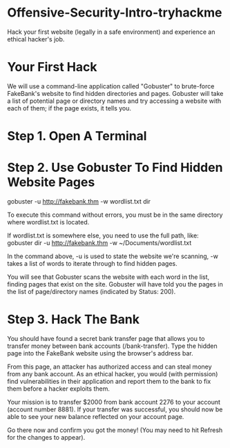 # Offensive-Security-Intro-tryhackme
Hack your first website (legally in a safe environment) and experience an ethical hacker's job.

# Your First Hack
We will use a command-line application called "Gobuster" to brute-force FakeBank's website to find hidden directories and pages. Gobuster will take a list of potential page or directory names and try accessing a website with each of them; if the page exists, it tells you.

# Step 1. Open A Terminal

# Step 2. Use Gobuster To Find Hidden Website Pages
gobuster -u http://fakebank.thm -w wordlist.txt dir

To execute this command without errors, you must be in the same directory where wordlist.txt is located.

If wordlist.txt is somewhere else, you need to use the full path, like: gobuster dir -u http://fakebank.thm -w ~/Documents/wordlist.txt

In the command above, -u is used to state the website we're scanning, -w takes a list of words to iterate through to find hidden pages.

You will see that Gobuster scans the website with each word in the list, finding pages that exist on the site. Gobuster will have told you the pages in the list of page/directory names (indicated by Status: 200).

# Step 3. Hack The Bank
You should have found a secret bank transfer page that allows you to transfer money between bank accounts (/bank-transfer). Type the hidden page into the FakeBank website using the browser's address bar.

From this page, an attacker has authorized access and can steal money from any bank account. As an ethical hacker, you would (with permission) find vulnerabilities in their application and report them to the bank to fix them before a hacker exploits them.

Your mission is to transfer $2000 from bank account 2276 to your account (account number 8881). If your transfer was successful, you should now be able to see your new balance reflected on your account page.

Go there now and confirm you got the money! (You may need to hit Refresh for the changes to appear).


